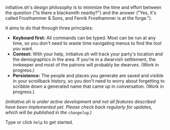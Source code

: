 initiative.sh's design philosophy is to minimize the time and effort between the
question ("Is there a blacksmith nearby?") and the answer ("Yes, it's called
Frosthammer & Sons, and Fenrik Frosthammer is at the forge.").

It aims to do that through three principles:

* **Keyboard first:** All commands can be typed. Most can be run at any time, so
  you don't need to waste time navigating menus to find the tool you want.
* **Context:** With your help, initiative.sh will track your party's location
  and the demographics in the area. If you're in a dwarvish settlement, the
  innkeeper and most of the patrons will probably be dwarves. (Work in
  progress.)
* **Persistence:** The people and places you generate are saved and visible in
  your scrollback history, so you don't need to worry about forgetting to
  scribble down a generated name that came up in conversation. (Work in
  progress.)

*(initiative.sh is under active development and not all features described have
been implemented yet. Please check back regularly for updates, which will be
published in the `changelog`.)*

Type or click `help` to get started.

